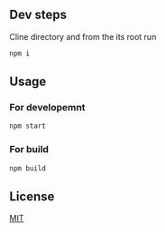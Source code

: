 ## Dev steps

Cline directory and from the its root run

```bash
npm i
```

## Usage

### For developemnt

```bash
npm start
```

### For build

```bash
npm build
```

## License

[MIT](https://choosealicense.com/licenses/mit/)
